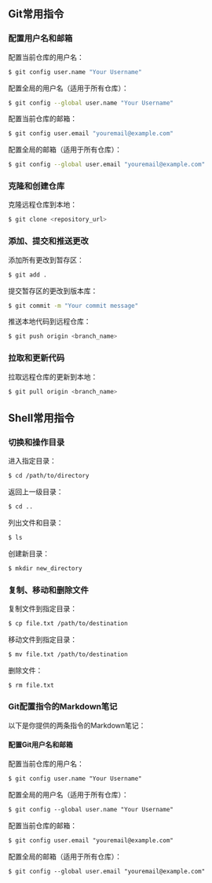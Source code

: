 ## Git常用指令

### 配置用户名和邮箱

配置当前仓库的用户名：
```bash
$ git config user.name "Your Username"
```

配置全局的用户名（适用于所有仓库）：
```bash
$ git config --global user.name "Your Username"
```

配置当前仓库的邮箱：
```bash
$ git config user.email "youremail@example.com"
```

配置全局的邮箱（适用于所有仓库）：
```bash
$ git config --global user.email "youremail@example.com"
```

### 克隆和创建仓库

克隆远程仓库到本地：
```bash
$ git clone <repository_url>
```

### 添加、提交和推送更改

添加所有更改到暂存区：
```bash
$ git add .
```

提交暂存区的更改到版本库：
```bash
$ git commit -m "Your commit message"
```

推送本地代码到远程仓库：
```bash
$ git push origin <branch_name>
```

### 拉取和更新代码

拉取远程仓库的更新到本地：
```bash
$ git pull origin <branch_name>
```

## Shell常用指令

### 切换和操作目录

进入指定目录：
```bash
$ cd /path/to/directory
```

返回上一级目录：
```bash
$ cd ..
```

列出文件和目录：
```bash
$ ls
```

创建新目录：
```bash
$ mkdir new_directory
```

### 复制、移动和删除文件

复制文件到指定目录：
```bash
$ cp file.txt /path/to/destination
```

移动文件到指定目录：
```bash
$ mv file.txt /path/to/destination
```

删除文件：
```bash
$ rm file.txt
```

### Git配置指令的Markdown笔记

以下是你提供的两条指令的Markdown笔记：

#### 配置Git用户名和邮箱

配置当前仓库的用户名：
```markdown
$ git config user.name "Your Username"
```

配置全局的用户名（适用于所有仓库）：
```markdown
$ git config --global user.name "Your Username"
```

配置当前仓库的邮箱：
```markdown
$ git config user.email "youremail@example.com"
```

配置全局的邮箱（适用于所有仓库）：
```markdown
$ git config --global user.email "youremail@example.com"
```

